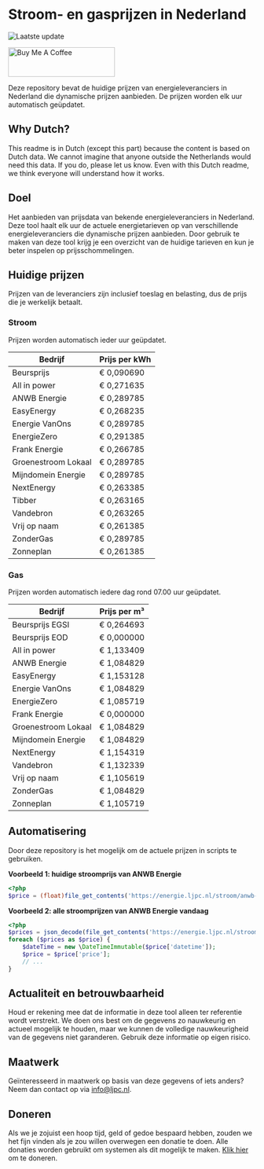 # Stroom- en gasprijzen in Nederland

![Laatste update](https://img.shields.io/badge/laatste%20update-2024--02--12%2017%3A00%20CET-brightgreen)

<a href="https://www.buymeacoffee.com/Lars-" target="_blank"><img src="https://cdn.buymeacoffee.com/buttons/v2/default-orange.png" alt="Buy Me A Coffee" height="60" style="height: 60px !important;width: 217px !important;" ></a>

Deze repository bevat de huidige prijzen van energieleveranciers in Nederland die dynamische prijzen aanbieden. De prijzen worden elk uur automatisch geüpdatet.

## Why Dutch?

This readme is in Dutch (except this part) because the content is based on Dutch data. We cannot imagine that anyone outside the Netherlands would need this data. If you do, please let us know. Even with this Dutch readme, we think
everyone will understand how it works.

## Doel

Het aanbieden van prijsdata van bekende energieleveranciers in Nederland. Deze tool haalt elk uur de actuele energietarieven op van verschillende energieleveranciers die dynamische prijzen aanbieden. Door gebruik te maken van deze tool
krijg je een overzicht van de huidige tarieven en kun je beter inspelen op prijsschommelingen.

## Huidige prijzen

Prijzen van de leveranciers zijn inclusief toeslag en belasting, dus de prijs die je werkelijk betaalt.

### Stroom

Prijzen worden automatisch ieder uur geüpdatet.

 Bedrijf | Prijs per kWh 
---------|---------------
Beursprijs | € 0,090690
All in power | € 0,271635
ANWB Energie | € 0,289785
EasyEnergy | € 0,268235
Energie VanOns | € 0,289785
EnergieZero | € 0,291385
Frank Energie | € 0,266785
Groenestroom Lokaal | € 0,289785
Mijndomein Energie | € 0,289785
NextEnergy | € 0,263385
Tibber | € 0,263165
Vandebron | € 0,263265
Vrij op naam | € 0,261385
ZonderGas | € 0,289785
Zonneplan | € 0,261385


### Gas

Prijzen worden automatisch iedere dag rond 07.00 uur geüpdatet.

 Bedrijf | Prijs per m³ 
---------|--------------
Beursprijs EGSI | € 0,264693
Beursprijs EOD | € 0,000000
All in power | € 1,133409
ANWB Energie | € 1,084829
EasyEnergy | € 1,153128
Energie VanOns | € 1,084829
EnergieZero | € 1,085719
Frank Energie | € 0,000000
Groenestroom Lokaal | € 1,084829
Mijndomein Energie | € 1,084829
NextEnergy | € 1,154319
Vandebron | € 1,132339
Vrij op naam | € 1,105619
ZonderGas | € 1,084829
Zonneplan | € 1,105719


## Automatisering

Door deze repository is het mogelijk om de actuele prijzen in scripts te gebruiken.

**Voorbeeld 1: huidige stroomprijs van ANWB Energie**

```php
<?php
$price = (float)file_get_contents('https://energie.ljpc.nl/stroom/anwb-energie-nu.txt');

```

**Voorbeeld 2: alle stroomprijzen van ANWB Energie vandaag**

```php
<?php
$prices = json_decode(file_get_contents('https://energie.ljpc.nl/stroom/all-in-power-vandaag.json'),true);
foreach ($prices as $price) {
    $dateTime = new \DateTimeImmutable($price['datetime']);
    $price = $price['price'];
    // ...
}
```

## Actualiteit en betrouwbaarheid

Houd er rekening mee dat de informatie in deze tool alleen ter referentie wordt verstrekt. We doen ons best om de gegevens zo nauwkeurig en actueel mogelijk te houden, maar we kunnen de volledige nauwkeurigheid van de gegevens niet
garanderen. Gebruik deze informatie op eigen risico.

## Maatwerk

Geïnteresseerd in maatwerk op basis van deze gegevens of iets anders? Neem dan contact op
via [info@ljpc.nl](mailto:info@ljpc.nl?subject=Energie%20prijzen).

## Doneren

Als we je zojuist een hoop tijd, geld of gedoe bespaard hebben, zouden we het fijn vinden als je zou willen overwegen een
donatie te doen. Alle donaties worden gebruikt om systemen als dit mogelijk te
maken. [Klik hier](https://www.buymeacoffee.com/Lars-) om te doneren.
